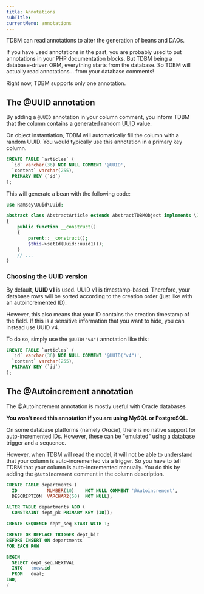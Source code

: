 ```yaml
---
title: Annotations
subTitle: 
currentMenu: annotations
---
```


TDBM can read annotations to alter the generation of beans and DAOs.

If you have used annotations in the past, you are probably used to put annotations in your PHP documentation blocks.
But TDBM being a database-driven ORM, everything starts from the database. So TDBM will actually read annotations... from your database comments!

Right now, TDBM supports only one annotation.

The @UUID annotation
--------------------

By adding a `@UUID` annotation in your column comment, you inform TDBM that the column contains a generated random [UUID](https://en.wikipedia.org/wiki/Universally_unique_identifier#Version_1_.28date-time_and_MAC_address.29) value.

On object instantiation, TDBM will automatically fill the column with a random UUID. You would typically use this annotation in a primary key column.

```sql
CREATE TABLE `articles` (
  `id` varchar(36) NOT NULL COMMENT '@UUID',
  `content` varchar(255),
  PRIMARY KEY (`id`)
);
```

This will generate a bean with the following code:

```php
use Ramsey\Uuid\Uuid;

abstract class AbstractArticle extends AbstractTDBMObject implements \JsonSerializable
{
    public function __construct()
    {
        parent::__construct();
        $this->setId(Uuid::uuid1());
    }
    // ...
}
```

### Choosing the UUID version

By default, **UUID v1** is used. UUID v1 is timestamp-based. Therefore, your database rows will be sorted according to the creation order (just like with an autoincremented ID).

However, this also means that your ID contains the creation timestamp of the field. If this is a sensitive information that you want to hide, you can instead use UUID v4.

To do so, simply use the `@UUID("v4")` annotation like this:

```sql
CREATE TABLE `articles` (
  `id` varchar(36) NOT NULL COMMENT '@UUID("v4")',
  `content` varchar(255),
  PRIMARY KEY (`id`)
);
```

The @Autoincrement annotation
-----------------------------

<div class="alert alert-danger">The @Autoincrement annotation is mostly useful with Oracle databases</div>

**You won't need this annotation if you are using MySQL or PostgreSQL.**

On some database platforms (namely *Oracle*), there is no native support for auto-incremented IDs. However, these can be "emulated" using a database trigger and a sequence.

However, when TDBM will read the model, it will not be able to understand that your column is auto-incremented via a trigger. So you have to tell TDBM that your column is auto-incremented manually. You do this by adding the `@Autoincrement` comment in the column description.

```sql
CREATE TABLE departments (
  ID           NUMBER(10)    NOT NULL COMMENT '@Autoincrement',
  DESCRIPTION  VARCHAR2(50)  NOT NULL);

ALTER TABLE departments ADD (
  CONSTRAINT dept_pk PRIMARY KEY (ID));

CREATE SEQUENCE dept_seq START WITH 1;

CREATE OR REPLACE TRIGGER dept_bir 
BEFORE INSERT ON departments 
FOR EACH ROW

BEGIN
  SELECT dept_seq.NEXTVAL
  INTO   :new.id
  FROM   dual;
END;
/
```
